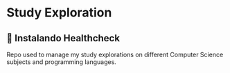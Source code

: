 # Study Exploration


## 🚀 Instalando Healthcheck

Repo used to manage my study explorations on different Computer Science subjects and programming languages.
